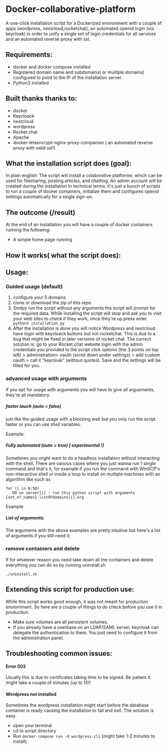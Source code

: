 # Docker-collaborative-platform
A one-click installation script for a Dockerized environment with a couple of apps (wordpress, nextcloud,rocketchat), an automated openid login (via keycloak) in order to unify a single set of login credentials for all services and an automated reverse proxy with ssl.


## Requirements:
- docker and docker compose installed
- Registered domain name and subdomains( or mulitple domains) configured to point to the IP of the installation server.
- Python3 installed

## Built thanks thanks to:
- docker 
- Keycloack
- nextcloud
- wordpress 
- Rocket.chat
- Apache 
- docker-letsencrypt-nginx-proxy-companion ( an automated reverse proxy with valid ssl!)

## What the installation script does (goal):
In plain english: The script will install a colaborative platforme, which can be used for filesharing, posting articles,  and chatting. An admin account will be created during the installation
In technical terms: it's just a bunch of scripts to run a couple of docker containers, initialize them and configures openid settings automatically for a single sign-on.


## The outcome (/result)
At the end of an installation you will have a couple of docker containers running the following:
- A simple home page running  

## How it works( what the script does):

## Usage:
### Guided usage (default)
1. configure your 5 domains 
2. clone or download the zip of this repo.
3. Simlpy run the script without any arguments the script will prompt for the required data.
While installing the script will stop and ask you to visit your web sites to check if they work, once they're up press enter.
 ``` python3 installation.py```
3. After the installation is done you will notice Wordpress and nextcloud have login with keycloack buttons but not rocketchat. This is due to a bug that might be fixed in later versions of rocket chat. The currect solution is: go to your Rocket.chat website login with the admin credentials you provided to the script  click options (the 3 points on top left) > administration> oauth (scroll down under settings) > add custom oauth > call it "keycloak" (without quotes). Save and the settings will be filled for you.

### advanced usage with arguments

If you opt for usage with arguments you will have to give all arguements, they're all mandatory.

##### faster lauch (auto = false) 
just like the guided usage with a blocking wait but you only run the script faster or you can use shell variables.

Example: 

##### Fully automated (auto = true) [ experimental !]
Sometimes you might want to do a headless installation without interacting with the shell. There are various cases where you just wanna run 1 single command and that's it, for example if you run the command with WinSCP's non-interactive shell or inside a loop to install on multiple machines with an algorithm like 
such as

```
for (i in 0:50)
   DO on server[i] : run this python script with arguments {set_of_names}.listOFdomains[i].org
```

Example 
`
`

##### List of arguments:
The arguments with the above examples are pretty intuitive  but here's a list of arguments if you still need it:


### remove containers and delete

If for whatever reason you need take down all the containers and delete everything you can do so by running uninstall.sh
```chmod a+x uninstall.sh
./uninstall.sh
```

## Extending this script for production use:
While this script works good enough, it was not meant for production enviornment. So here are a couple of things to do check before you use it in production.
- Make sure volumes are all persistent volumes.
- If you already have a userbase on an LDAP/SAML server, keycloak can delegate the authentication to them. You just need to configure it from the administration panel. 



## Troubleshooting common issues:
#### Error 502
Usually this is due to certificates taking time to be signed. Be patient it might take a couple of minutes (up to 15!)

#### Wordpress not installed
Sometimes the wordpress installation might start before the database container is ready causing the installation to fail and exit. The solution is easy.
- open your terminal
- cd to script directory
- Run `docker-compose run -d wordpress-cli` (might take 1-2 minutes to install)
